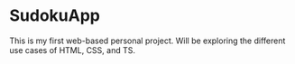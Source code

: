 # SudokuApp
This is my first web-based personal project. Will be exploring the different use cases of HTML, CSS, and TS.